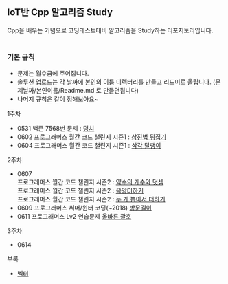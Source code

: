 ## IoT반 Cpp 알고리즘 Study
Cpp을 배우는 기념으로 코딩테스트대비 알고리즘을 Study하는 리포지토리입니다. <br><br>

### 기본 규칙
- 문제는 월수금에 주어집니다.
- 솔루션 업로드는 각 날짜에 본인의 이름 디렉터리를 만들고 리드미로 올립니다. (문제날짜/본인이름/Readme.md  로 만들면됩니다)
- 나머지 규칙은 같이 정해보아요~

1주차 <br>
- 0531 백준 7568번 문제 : [덩치](https://www.acmicpc.net/problem/7568)
- 0602 프로그래머스 월간 코드 챌린지 시즌1 : [삼진법 뒤집기](https://programmers.co.kr/learn/courses/30/lessons/68935)
- 0604 프로그래머스 월간 코드 챌린지 시즌1 : [삼각 달팽이](https://programmers.co.kr/learn/courses/30/lessons/68645) <br>

2주차
- 0607 <br>
  프로그래머스 월간 코드 챌린지 시즌2 : [약수의 개수와 덧셈](https://programmers.co.kr/learn/courses/30/lessons/77884) <br>
  프로그래머스 월간 코드 챌린지 시즌2 : [음양더하기](https://programmers.co.kr/learn/courses/30/lessons/76501)         <br>
  프로그래머스 월간 코드 챌린지 시즌2 : [두 개 뽑아서 더하기](https://programmers.co.kr/learn/courses/30/lessons/68644) <br>
- 0609 프로그래머스 써머/윈터 코딩(~2018) [방문길이](https://programmers.co.kr/learn/courses/30/lessons/49994) <br>
- 0611 프로그래머스 Lv2 연습문제 [올바른 괄호](https://programmers.co.kr/learn/courses/30/lessons/12909) <br>

3주차
- 0614 

부록
- [벡터](https://github.com/jacksimuse/IoT_Study/tree/main/c%2B%2B/%EB%B6%80%EB%A1%9D/%EB%B2%A1%ED%84%B0%EC%A0%95%EB%A6%AC)
